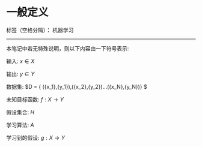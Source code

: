 # 一般定义

标签（空格分隔）： 机器学习

---

本笔记中若无特殊说明，则以下内容由一下符号表示:

输入: $x \in X$

输出: $y \in Y$

数据集: $D = \{ ({x_1},{y_1}),({x_2},{y_2})...({x_N},{y_N})\} $

未知目标函数: $f:X \to Y$

假设集合: $H$

学习算法: $A$

学习到的假设: $g:X \to Y$
